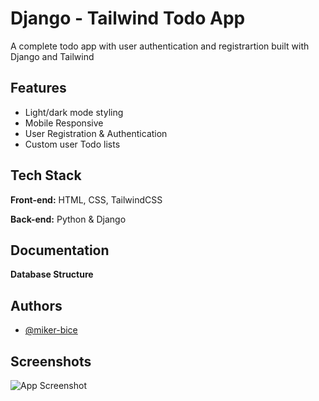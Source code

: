 
# Django - Tailwind Todo App

A complete todo app with user authentication and
registrartion built with Django and Tailwind




## Features

- Light/dark mode styling
- Mobile Responsive
- User Registration & Authentication
- Custom user Todo lists


## Tech Stack

**Front-end:** HTML, CSS, TailwindCSS

**Back-end:** Python & Django


## Documentation

**Database Structure**


## Authors

- [@miker-bice](https://www.github.com/miker-bice)


## Screenshots

![App Screenshot](https://via.placeholder.com/468x300?text=App+Screenshot+Here)

